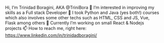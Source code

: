 Hi, I’m Trinidad Boragini, AKA @TriniBora
👀 I’m interested in improving my skills as a Full stack Developer
🌱 I took Python and Java (yes both!) courses which also involves some other techs such as HTML, CSS and JS, Vue, Flask among others
💞️ Currently I’m working on small React & Nodejs projects 
📫 How to reach me, right here: https://www.linkedin.com/in/trinidadboragini/

<!---
TriniBora/TriniBora is a ✨ special ✨ repository because its `README.md` (this file) appears on your GitHub profile.
You can click the Preview link to take a look at your changes.
--->

